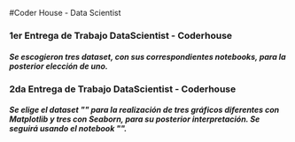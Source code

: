 #Coder House - Data Scientist
### 1er Entrega de Trabajo DataScientist - Coderhouse
##### Se escogieron tres dataset, con sus correspondientes notebooks, para la posterior elección de uno.

### 2da Entrega de Trabajo DataScientist - Coderhouse
##### Se elige el dataset "" para la realización de tres gráficos diferentes con Matplotlib y tres con Seaborn, para su posterior interpretación. Se seguirá usando el notebook "".
